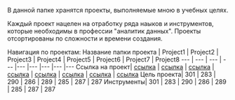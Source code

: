 В данной папке хранятся проекты, выполняемые мною в учебных целях. 

Каждый проект нацелен на отработку ряда наыков и инструментов, которые необходимы в профессии "аналитик данных". Проекты отсортированы по сложности и времени создания. 

Навигация по проектам:
Название папки проекта | Project1 | Project2 | Project3 | Project4 | Project5 | Project6 | Project7 | Project8 
--- | --- | --- | --- |--- |--- |--- |--- |--- 
Ссылка на проект| [ссылка](https://github.com/LizaPuteshestvenniza/Analytical-projects/blob/main/Project1/project.ipynb) |  [ссылка](https://github.com/LizaPuteshestvenniza/Analytical-projects/blob/main/Project2/project.ipynb) |  [ссылка](https://github.com/LizaPuteshestvenniza/Analytical-projects/blob/main/Project3/project.ipynb) |  [ссылка](https://github.com/LizaPuteshestvenniza/Analytical-projects/blob/main/Project4/project.ipynb) |  [ссылка](https://github.com/LizaPuteshestvenniza/Analytical-projects/blob/main/Project5/project.ipynb) | [ссылка](https://github.com/LizaPuteshestvenniza/Analytical-projects/blob/main/Project6/project.ipynb) |  [ссылка](https://github.com/LizaPuteshestvenniza/Analytical-projects/blob/main/Project7/project.ipynb) | [ссылка](https://github.com/LizaPuteshestvenniza/Analytical-projects/blob/main/Project8/project.ipynb)
Цель проекта| 301 | 283 | 290 | 286 | 289 | 285 | 287 | 287 
Инструменты| 301 | 283 | 290 | 286 | 289 | 285 | 287 | 287 
